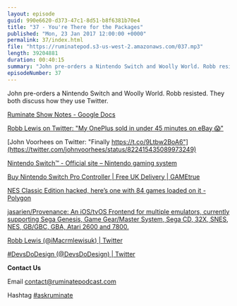 ```yaml
---
layout: episode
guid: 990e6620-d373-47c1-8d51-b8f6381b70e4
title: "37 - You're There for the Packages"
published: "Mon, 23 Jan 2017 12:00:00 +0000"
permalink: 37/index.html
file: "https://ruminatepod.s3-us-west-2.amazonaws.com/037.mp3"
length: 39204881
duration: 00:40:15
summary: "John pre-orders a Nintendo Switch and Woolly World. Robb resisted. They both discuss how they use Twitter."
episodeNumber: 37
---
```


John pre-orders a Nintendo Switch and Woolly World. Robb resisted. They both discuss how they use Twitter.

[Ruminate Show Notes - Google Docs](https://docs.google.com/document/d/15CTyAPjW8b_m5ATs0cCr2wC0yB98cpoHiWlHbag_Gdk/edit?ts=57be0cff)

[Robb Lewis on Twitter: "My OnePlus sold in under 45 minutes on eBay 😱"](https://twitter.com/rmlewisuk/status/820270336327434240)

[John Voorhees on Twitter: "Finally https://t.co/9Ltbw2BoA6"](https://twitter.com/johnvoorhees/status/822415435089973249)

[Nintendo Switch™ - Official site – Nintendo gaming system](http://www.nintendo.com/switch/)

[Buy Nintendo Switch Pro Controller | Free UK Delivery | GAMEtrue](http://www.game.co.uk/en/nintendo-switch-pro-controller-1712305)

[NES Classic Edition hacked, here’s one with 84 games loaded on it - Polygon](http://www.polygon.com/2017/1/9/14211402/nes-classic-edition-hack)

[jasarien/Provenance: An iOS/tvOS Frontend for multiple emulators, currently supporting Sega Genesis, Game Gear/Master System, Sega CD, 32X, SNES, NES, GB/GBC, GBA, Atari 2600 and 7800.](https://github.com/jasarien/Provenance)

[Robb Lewis (@iMacrmlewisuk) | Twitter](https://twitter.com/iMacrmlewisuk)

[#DevsDoDesign (@DevsDoDesign) | Twitter](https://twitter.com/devsdodesign)

**Contact Us**

Email [contact@ruminatepodcast.com](mailto:contact@ruminatepodcast.com)

Hashtag [#askruminate](https://twitter.com/search?q=askruminate)
